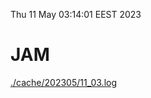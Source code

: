 Thu 11 May 03:14:01 EEST 2023
# JAM
<a href='./cache/202305/11_03.log'>./cache/202305/11_03.log</a>
